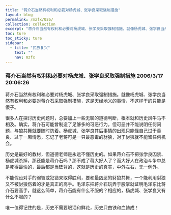 ```yaml
---
title: "蒋介石当然有权利和必要对杨虎城、张学良采取强制措施"
layout: blog
permalink: /mzfx/026/
collection: collection
excerpt: "蒋介石当然有权利和必要对杨虎城、张学良采取强制措施。就像杨虎城、张学良当然有权利和必要对蒋介石采取强制措施，这是天经地义的事情，不这样干的只能是傻子。"
toc: ture
toc_sticky: ture
sidebar:
  - title: "民族复兴"
    text: ""
    nav: mzfx
---
```


### 蒋介石当然有权利和必要对杨虎城、张学良采取强制措施 2006/3/17 20:06:26 

蒋介石当然有权利和必要对杨虎城、张学良采取强制措施。就像杨虎城、张学良当然有权利和必要对蒋介石采取强制措施，这是天经地义的事情，不这样干的只能是傻子。

很多人在探讨历史问题时，总要加上一些无聊的道德判断，根本就和历史风牛马不相及。确实，蒋介石可能曾制造了足够多的可恶行为。但可恶并不能说明任何问题，与狼共舞就要随时防着。杨虎城、张学良其后事情的出现只能怪自己过于善良、过于一厢情愿，忘记了老蒋可是一只最恶毒的豺狼，对于豺狼就不能留任何机会。

历史是最好的教材，但道德老师是永远不懂历史的。如果蒋介石不把张学良囚禁、杨虎城杀掉，那还能是蒋介石吗？那不成了蒋大好人了？而大好人在政治斗争中总是死得最快的，最后都是当垫背的，这就是历史的真实，中外左右，无一例外。

不能假设对手的弱智或犯错来取得胜利，要和最凶恶的豺狼共舞，一个能利用豺狼又不被豺狼伤着的才是真正的高手。毛泽东把蒋介石玩弄于股掌就证明毛泽东比蒋介石要高手，就这么简单，蒋介石能有什么不服的？相应的，杨虎城、张学良又有什么不服的？

唯一值得记住的是，历史不需要眼泪和鲜花，历史只由铁和血铸成！